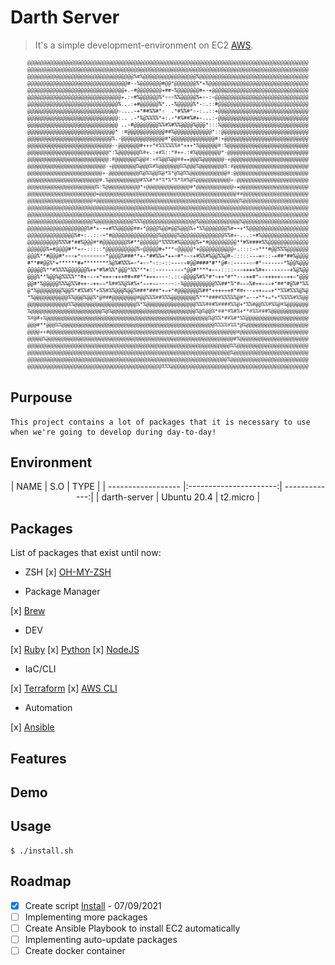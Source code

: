 # Darth Server

> It's a simple development-environment on EC2 [AWS](https://console.aws.amazon.com/).

<p align="center">
    <img width="450px" src="darth-ascii.png">
</p>

## Purpouse

```
This project contains a lot of packages that it is necessary to use when we're going to develop during day-to-day!
```

## Environment

<p align="center">
| NAME          | S.O            | TYPE       |
| ------------------ |:----------------------:| -------------:|
| darth-server  | Ubuntu 20.4    | t2.micro   |
</p>

## Packages

List of packages that exist until now:

- ZSH
[x] [OH-MY-ZSH](https://ohmyz.sh/#install)

- Package Manager

[x] [Brew](https://brew.sh/)

- DEV

[x] [Ruby](https://www.ruby-lang.org/pt/documentation/installation/)
[x] [Python](https://python.org.br/)
[x] [NodeJS](https://github.com/nodesource/distributions/blob/master/README.md#debinstall)

- IaC/CLI

[x] [Terraform](https://learn.hashicorp.com/tutorials/terraform/install-cli)
[x] [AWS CLI](https://docs.aws.amazon.com/cli/latest/userguide/install-cliv2-linux.html)

- Automation

[x] [Ansible](https://docs.ansible.com/ansible/latest/installation_guide/intro_installation.html#installing-ansible-on-ubuntu)

## Features

## Demo

## Usage

```
$ ./install.sh
```
## Roadmap

- [x] Create script [Install](#install.sh) - 07/09/2021
- [ ] Implementing more packages
- [ ] Create Ansible Playbook to install EC2 automatically
- [ ] Implementing auto-update packages
- [ ] Create docker container
